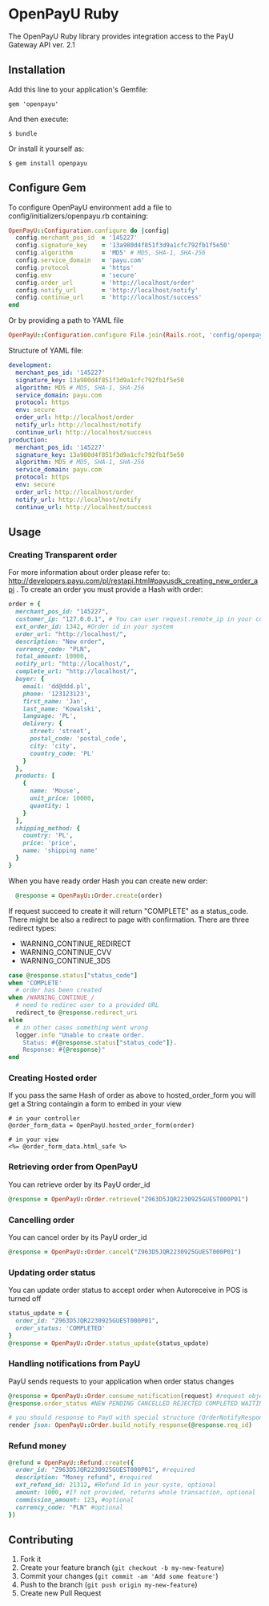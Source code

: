 # OpenPayU Ruby

The OpenPayU Ruby library provides integration access to the PayU Gateway API ver. 2.1

## Installation

Add this line to your application's Gemfile:

    gem 'openpayu'

And then execute:

    $ bundle

Or install it yourself as:

    $ gem install openpayu

## Configure Gem
  To configure OpenPayU environment add a file to config/initializers/openpayu.rb containing:

```ruby
OpenPayU::Configuration.configure do |config|
  config.merchant_pos_id  = '145227'
  config.signature_key    = '13a980d4f851f3d9a1cfc792fb1f5e50'
  config.algorithm        = 'MD5' # MD5, SHA-1, SHA-256
  config.service_domain   = 'payu.com'
  config.protocol         = 'https'
  config.env              = 'secure'
  config.order_url        = 'http://localhost/order'
  config.notify_url       = 'http://localhost/notify'
  config.continue_url     = 'http://localhost/success'
end
```

Or by providing a path to YAML file

```ruby
OpenPayU::Configuration.configure File.join(Rails.root, 'config/openpayu.yml')
```

Structure of YAML file:

```yaml
development:
  merchant_pos_id: '145227'
  signature_key: 13a980d4f851f3d9a1cfc792fb1f5e50
  algorithm: MD5 # MD5, SHA-1, SHA-256
  service_domain: payu.com
  protocol: https
  env: secure
  order_url: http://localhost/order
  notify_url: http://localhost/notify
  continue_url: http://localhost/success
production:
  merchant_pos_id: '145227'
  signature_key: 13a980d4f851f3d9a1cfc792fb1f5e50
  algorithm: MD5 # MD5, SHA-1, SHA-256
  service_domain: payu.com
  protocol: https
  env: secure
  order_url: http://localhost/order
  notify_url: http://localhost/notify
  continue_url: http://localhost/success
```

## Usage

### Creating Transparent order
For more information about order please refer to: http://developers.payu.com/pl/restapi.html#payusdk_creating_new_order_api .
To create an order you must provide a Hash with order:

```ruby
order = {
  merchant_pos_id: "145227",
  customer_ip: "127.0.0.1", # You can user request.remote_ip in your controller
  ext_order_id: 1342, #Order id in your system
  order_url: "http://localhost/",
  description: "New order",
  currency_code: "PLN",
  total_amount: 10000,
  notify_url: "http://localhost/",
  complete_url: "http://localhost/",
  buyer: {
    email: 'dd@ddd.pl',
    phone: '123123123',
    first_name: 'Jan',
    last_name: 'Kowalski',
    language: 'PL',
    delivery: {
      street: 'street',
      postal_code: 'postal_code',
      city: 'city',
      country_code: 'PL'
    }
  },
  products: [
    {
      name: 'Mouse',
      unit_price: 10000,
      quantity: 1
    }
  ],
  shipping_method: {
    country: 'PL',
    price: 'price',
    name: 'shipping name'
  }
}
```

When you have ready order Hash you can create new order:

```ruby
  @response = OpenPayU::Order.create(order)
```

If request succeed to create it will return "COMPLETE" as a status_code.
There might be also a redirect to page with confirmation.
There are three redirect types:

* WARNING_CONTINUE_REDIRECT
* WARNING_CONTINUE_CVV
* WARNING_CONTINUE_3DS

```ruby
case @response.status["status_code"]
when 'COMPLETE'
  # order has been created
when /WARNING_CONTINUE_/
  # need to redirec user to a provided URL
  redirect_to @response.redirect_uri
else
  # in other cases something went wrong
  logger.info "Unable to create order. 
    Status: #{@response.status["status_code"]}.
    Response: #{@response}"
end
```

### Creating Hosted order

If you pass the same Hash of order as above to hosted_order_form you will
get a String containgin a form to embed in your view

    # in your controller
    @order_form_data = OpenPayU.hosted_order_form(order)

    # in your view
    <%= @order_form_data.html_safe %>

### Retrieving order from OpenPayU
You can retrieve order by its PayU order_id

```ruby
@response = OpenPayU::Order.retrieve("Z963D5JQR2230925GUEST000P01")
```

### Cancelling order 
You can cancel order by its PayU order_id

```ruby
@response = OpenPayU::Order.cancel("Z963D5JQR2230925GUEST000P01")
```

### Updating order status
You can update order status to accept order when Autoreceive in POS is turned off

```ruby
status_update = {
  order_id: "Z963D5JQR2230925GUEST000P01",
  order_status: 'COMPLETED'
}
@response = OpenPayU::Order.status_update(status_update)
```

### Handling notifications from PayU
PayU sends requests to your application when order status changes

```ruby
@response = OpenPayU::Order.consume_notification(request) #request object from controller
@response.order_status #NEW PENDING CANCELLED REJECTED COMPLETED WAITING_FOR_CONFIRMATION

# you should response to PayU with special structure (OrderNotifyResponse)
render json: OpenPayU::Order.build_notify_response(@response.req_id)
```

### Refund money

```ruby
@refund = OpenPayU::Refund.create({
  order_id: "Z963D5JQR2230925GUEST000P01", #required
  description: "Money refund", #required
  ext_refund_id: 21312, #Refund Id in your syste, optional
  amount: 1000, #If not provided, returns whole transaction, optional
  commission_amount: 123, #optional
  currency_code: "PLN" #optional
})
```

## Contributing

1. Fork it
2. Create your feature branch (`git checkout -b my-new-feature`)
3. Commit your changes (`git commit -am 'Add some feature'`)
4. Push to the branch (`git push origin my-new-feature`)
5. Create new Pull Request
